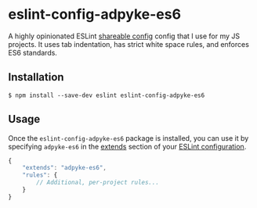 # eslint-config-adpyke-es6
A highly opinionated ESLint [shareable config](https://eslint.org/docs/developer-guide/shareable-configs.html) config that I use for my JS projects. It uses tab indentation, has strict white space rules, and enforces ES6 standards.

## Installation
`$ npm install --save-dev eslint eslint-config-adpyke-es6`

## Usage
Once the `eslint-config-adpyke-es6` package is installed, you can use it by specifying `adpyke-es6` in the [extends](http://eslint.org/docs/user-guide/configuring#extending-configuration-files) section of your [ESLint configuration](http://eslint.org/docs/user-guide/configuring).

```javascript
{
	"extends": "adpyke-es6",
	"rules": {
		// Additional, per-project rules...
	}
}
```
